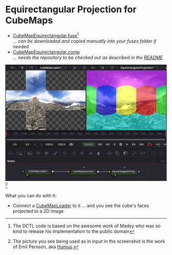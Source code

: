 # Equirectangular Projection for CubeMaps

- [CubeMapEquirectangular.fuse](CubeMapEquirectangular.fuse)[^Madsy] <br />*... can be downloaded and copied manually into your fuses folder if needed*
- [CubeMapEquirectangular.comp](../../Comp/nmbr73/CubeMapEquirectangular.comp) <br />*... needs the repository to be checked out as described in the [README](../README.md)*



![cml](CubeMapEquirectangular.jpg)[^Ryfjallet]


What you can do with it:
- Connect a [CubeMapLoader](CubeMapLoader.md) to it ... and you see the cube's faces projected to a 2D image



[^Ryfjallet]: The picture you see being used as in input in the screenshot is the work of Emil Persson, aka [Humus](http://www.humus.name).
[^Madsy]: The DCTL code is based on the awesome work of Madsy who was so kind to release his implementation to the public domain
